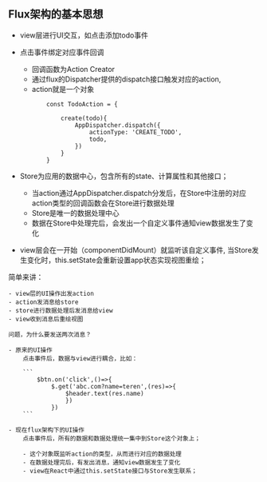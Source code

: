 ## Flux架构的基本思想

- view层进行UI交互，如点击添加todo事件

- 点击事件绑定对应事件回调
	- 回调函数为Action Creator
	- 通过flux的Dispatcher提供的dispatch接口触发对应的action,
	- action就是一个对象
		```	
			const TodoAction = {
			
				create(todo){
					AppDispatcher.dispatch({
						actionType: 'CREATE_TODO',
						todo,
					})
				}
			}
		```
- Store为应用的数据中心，包含所有的state、计算属性和其他接口；
	- 当action通过AppDispatcher.dispatch分发后，在Store中注册的对应action类型的回调函数会在Store进行数据处理
	- Store是唯一的数据处理中心
	- 数据在Store中处理完后，会发出一个自定义事件通知view数据发生了变化

- view层会在一开始（componentDidMount）就监听该自定义事件, 当Store发生变化时，this.setState会重新设置app状态实现视图重绘；

简单来讲：

	- view层的UI操作出发action
	- action发消息给store
	- store进行数据处理后发消息给view
	- view收到消息后重绘视图

	问题，为什么要发送两次消息？

	- 原来的UI操作
		点击事件后，数据与view进行耦合，比如：

		```
			$btn.on('click',()=>{
				$.get('abc.com?name=teren',(res)=>{
					$header.text(res.name)
					})
				})
		```

	- 现在flux架构下的UI操作
		点击事件后，所有的数据和数据处理统一集中到Store这个对象上；

		- 这个对象既监听action的类型，从而进行对应的数据处理
		- 在数据处理完后，有发出消息，通知view数据发生了变化
		- view在React中通过this.setState接口与Store发生联系；